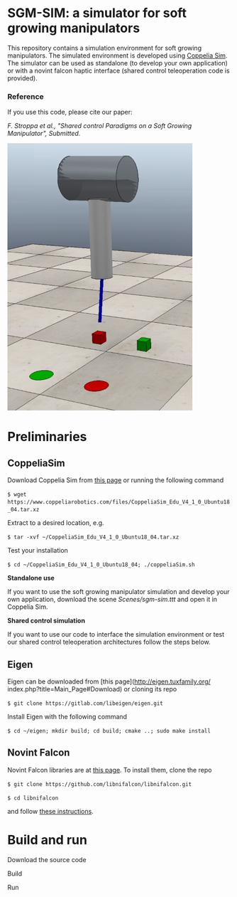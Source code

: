 # SGM-SIM: a simulator for soft growing manipulators 

This repository contains a simulation environment for soft growing manipulators. The simulated environment is developed using [Coppelia Sim](http://coppeliarobotics.com "Coppelia Robotics Homepage"). The simulator can be used as standalone (to develop your own application) or with a novint falcon haptic interface (shared control teleoperation code is provided).

### Reference 
If you use this code, please cite our paper: 

*F. Stroppa et al., "Shared control Paradigms on a Soft Growing Manipulator",  Submitted.*

![alt text](sgm-simulation.png)

# Preliminaries
## CoppeliaSim
Download Coppelia Sim from [this page](https://www.coppeliarobotics.com/downloads "Coppelia Robotics Download Page") or running the following command

`$ wget https://www.coppeliarobotics.com/files/CoppeliaSim_Edu_V4_1_0_Ubuntu18_04.tar.xz`

Extract to a desired location, e.g.

`$ tar -xvf ~/CoppeliaSim_Edu_V4_1_0_Ubuntu18_04.tar.xz`

Test your installation 

`$ cd ~/CoppeliaSim_Edu_V4_1_0_Ubuntu18_04; ./coppeliaSim.sh`

**Standalone use**

If you want to use the soft growing manipulator simulation and develop your own application, download the scene *Scenes/sgm-sim.ttt* and open it in Coppelia Sim.

**Shared control simulation**

If you want to use our code to interface the simulation environment or test our shared control teleoperation architectures follow the steps below.

## Eigen
Eigen can be downloaded from [this page](http://eigen.tuxfamily.org/
index.php?title=Main_Page#Download) or cloning its repo

`$ git clone https://gitlab.com/libeigen/eigen.git`

Install Eigen with the following command

`$ cd ~/eigen; mkdir build; cd build; cmake ..; sudo make install`

## Novint Falcon
Novint Falcon libraries are at [this page](https://github.com/libnifalcon/libnifalcon). To install them, clone the repo

`$ git clone https://github.com/libnifalcon/libnifalcon.git`

`$ cd libnifalcon`

and follow [these instructions](https://github.com/libnifalcon/libnifalcon/blob/master/COMPILE.txt). 

# Build and run

Download the source code

Build

Run
